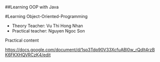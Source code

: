 ##Learning OOP with Java

#Learning Object-Oriented-Programming

- Theory Teacher: Vu Thi Hong Nhan
- Practical teacher: Nguyen Ngoc Son

Practical content

https://docs.google.com/document/d/1sp3Tdp90V33XcfuABl0w_rQdlt4rzBK6FKXHQVRCzK4/edit
